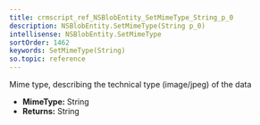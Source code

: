 ```yaml
---
title: crmscript_ref_NSBlobEntity_SetMimeType_String_p_0
description: NSBlobEntity.SetMimeType(String p_0)
intellisense: NSBlobEntity.SetMimeType
sortOrder: 1462
keywords: SetMimeType(String)
so.topic: reference
---
```



Mime type, describing the technical type (image/jpeg) of the data



* **MimeType:** String
* **Returns:** String


